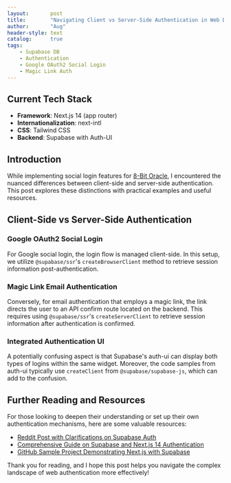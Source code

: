 ```yaml
---
layout:       post
title:        "Navigating Client vs Server-Side Authentication in Web Development"
author:       "Aug"
header-style: text
catalog:      true
tags:
    - Supabase DB
    - Authentication
    - Google OAuth2 Social Login
    - Magic Link Auth
---
```


## Current Tech Stack
- **Framework**: Next.js 14 (app router)
- **Internationalization**: next-intl
- **CSS**: Tailwind CSS
- **Backend**: Supabase with Auth-UI

## Introduction
While implementing social login features for [8-Bit Oracle](https://8bitoracle.ai), I encountered the nuanced differences between client-side and server-side authentication. This post explores these distinctions with practical examples and useful resources.

## Client-Side vs Server-Side Authentication
### Google OAuth2 Social Login
For Google social login, the login flow is managed client-side. In this setup, we utilize `@supabase/ssr`'s `createBrowserClient` method to retrieve session information post-authentication.

### Magic Link Email Authentication
Conversely, for email authentication that employs a magic link, the link directs the user to an API confirm route located on the backend. This requires using `@supabase/ssr`'s `createServerClient` to retrieve session information after authentication is confirmed.

### Integrated Authentication UI
A potentially confusing aspect is that Supabase's auth-ui can display both types of logins within the same widget. Moreover, the code samples from auth-ui typically use `createClient` from `@supabase/supabase-js`, which can add to the confusion.

## Further Reading and Resources
For those looking to deepen their understanding or set up their own authentication mechanisms, here are some valuable resources:
- [Reddit Post with Clarifications on Supabase Auth](https://www.reddit.com/r/Supabase/comments/17hbwqb/question_about_supabasessr_and)
- [Comprehensive Guide on Supabase and Next.js 14 Authentication](https://ekremsonmezer.substack.com/p/supabase-and-nextjs-14-authentication)
- [GitHub Sample Project Demonstrating Next.js with Supabase](https://github.com/SamuelSackey/nextjs-supabase-example)

Thank you for reading, and I hope this post helps you navigate the complex landscape of web authentication more effectively!
